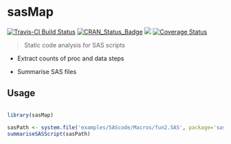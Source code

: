 # sasMap

[![Travis-CI Build Status](https://travis-ci.com/PolloPequeno/sasMap.svg?branch=Pollo)](https://travis-ci.com/github/PolloPequeno/sasMapp) [![CRAN\_Status\_Badge](http://www.r-pkg.org/badges/version/sasMap)](http://cran.r-project.org/package=sasMap) [![](http://cranlogs.r-pkg.org/badges/sasMap)](http://cran.rstudio.com/web/packages/sasMap/index.html) [![Coverage Status](https://img.shields.io/codecov/c/github/MangoTheCat/sasMap/master.svg)](https://codecov.io/gh/MangoTheCat/sasMap)


> Static code analysis for SAS scripts

* Extract counts of proc and data steps

* Summarise SAS files

## Usage
```R

library(sasMap)

sasPath <- system.file('examples/SAScode/Macros/fun2.SAS', package='sasMap')
summariseSASScript(sasPath)

```
